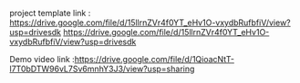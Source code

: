 project template link : https://drive.google.com/file/d/15llrnZVr4f0YT_eHv1O-vxydbRufbfiV/view?usp=drivesdk 
https://drive.google.com/file/d/15llrnZVr4f0YT_eHv1O-vxydbRufbfiV/view?usp=drivesdk


Demo video link :https://drive.google.com/file/d/1QioacNtT-l7T0bDTW96vL7Sv6mnhY3J3/view?usp=sharing 
